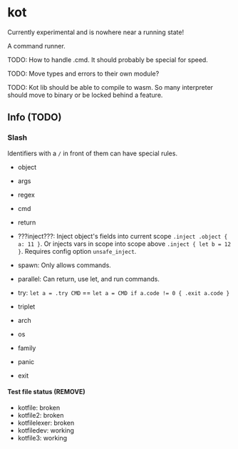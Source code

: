 # kot

Currently experimental and is nowhere near a running state!

A command runner.

TODO: How to handle .cmd. It should probably be special for speed.

TODO: Move types and errors to their own module?

TODO: Kot lib should be able to compile to wasm. So many interpreter should move to binary or be locked behind a feature.

## Info (TODO)

### Slash

Identifiers with a ```/``` in front of them can have special rules.

- object
- args
- regex

- cmd
- return
- ???inject???: Inject object's fields into current scope ```.inject .object { a: 11 }```.
          Or injects vars in scope into scope above ```.inject { let b = 12 }```.
          Requires config option ```unsafe_inject```.
- spawn: Only allows commands.
- parallel: Can return, use let, and run commands.
- try: ```let a = .try CMD``` == ```let a = CMD if a.code != 0 { .exit a.code }```

- triplet
- arch
- os
- family

- panic
- exit

#### Test file status (REMOVE)

- kotfile: broken
- kotfile2: broken
- kotfilelexer: broken
- kotfiledev: working
- kotfile3: working
